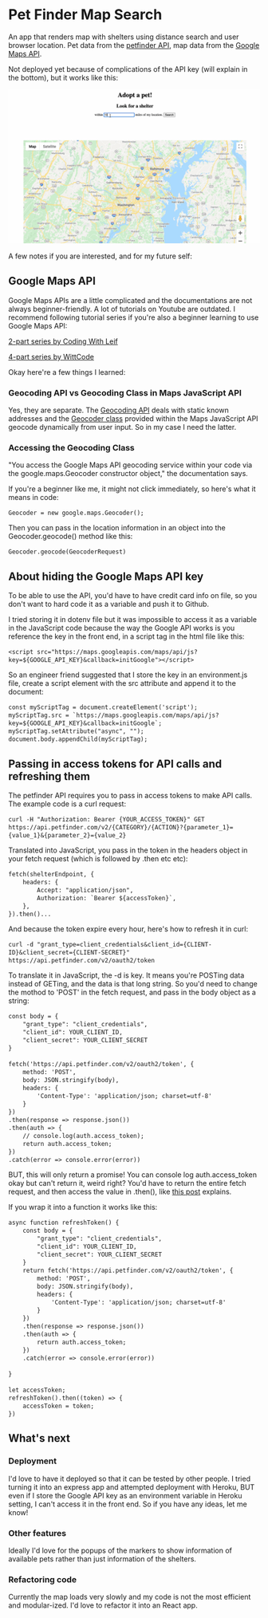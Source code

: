 # Pet Finder Map Search

An app that renders map with shelters using distance search and user browser location. Pet data from the [petfinder API](https://www.petfinder.com/developers/v2/docs/), map data from the [Google Maps API](https://developers.google.com/maps/documentation).

Not deployed yet because of complications of the API key (will explain in the bottom), but it works like this:

![alt text](img/pet_finder.gif)

A few notes if you are interested, and for my future self:

## Google Maps API
Google Maps APIs are a little complicated and the documentations are not always beginner-friendly. A lot of tutorials on Youtube are outdated. I recommend following tutorial series if you're also a beginner learning to use Google Maps API:

[2-part series by Coding With Leif](https://www.youtube.com/watch?v=C6VxJoR3754)

[4-part series by WittCode](https://www.youtube.com/watch?v=Ad7bS3g87ds&list=PLkqiWyX-_Lot4FvynFl9i0vY1PbS11mHR)

Okay here're a few things I learned:

### Geocoding API vs Geocoding Class in Maps JavaScript API
Yes, they are separate. The [Geocoding API](https://developers.google.com/maps/documentation/geocoding/start) deals with static known addresses and the [Geocoder class](https://developers.google.com/maps/documentation/javascript/geocoding) provided within the Maps JavaScript API geocode dynamically from user input. So in my case I need the latter.

### Accessing the Geocoding Class 
"You access the Google Maps API geocoding service within your code via the google.maps.Geocoder constructor object," the documentation says. 

If you're a beginner like me, it might not click immediately, so here's what it means in code:

    Geocoder = new google.maps.Geocoder();

Then you can pass in the location information in an object into the Geocoder.geocode() method like this:

    Geocoder.geocode(GeocoderRequest)

## About hiding the Google Maps API key
To be able to use the API, you'd have to have credit card info on file, so you don't want to hard code it as a variable and push it to Github. 

I tried storing it in dotenv file but it was impossible to access it as a variable in the JavaScript code because the way the Google API works is you reference the key in the front end, in a script tag in the html file like this:

    <script src="https://maps.googleapis.com/maps/api/js?key=${GOOGLE_API_KEY}&callback=initGoogle"></script>

So an engineer friend suggested that I store the key in an environment.js file, create a script element with the src attribute and append it to the document:

    const myScriptTag = document.createElement('script');
    myScriptTag.src = `https://maps.googleapis.com/maps/api/js?key=${GOOGLE_API_KEY}&callback=initGoogle`;
    myScriptTag.setAttribute("async", "");
    document.body.appendChild(myScriptTag);


## Passing in access tokens for API calls and refreshing them
The petfinder API requires you to pass in access tokens to make API calls. The example code is a curl request:

    curl -H "Authorization: Bearer {YOUR_ACCESS_TOKEN}" GET https://api.petfinder.com/v2/{CATEGORY}/{ACTION}?{parameter_1}={value_1}&{parameter_2}={value_2}

Translated into JavaScript, you pass in the token in the headers object in your fetch request (which is followed by .then etc etc):

    fetch(shelterEndpoint, {
        headers: {
            Accept: "application/json",
            Authorization: `Bearer ${accessToken}`,
        },
    }).then()...

And because the token expire every hour, here's how to refresh it in curl:

    curl -d "grant_type=client_credentials&client_id={CLIENT-ID}&client_secret={CLIENT-SECRET}" https://api.petfinder.com/v2/oauth2/token

To translate it in JavaScript, the -d is key. It means you're POSTing data instead of GETing, and the data is that long string. So you'd need to change the mothod to 'POST' in the fetch request, and pass in the body object as a string:

    const body = {
        "grant_type": "client_credentials",
        "client_id": YOUR_CLIENT_ID,
        "client_secret": YOUR_CLIENT_SECRET
    }

    fetch('https://api.petfinder.com/v2/oauth2/token', {
        method: 'POST',
        body: JSON.stringify(body),
        headers: {
            'Content-Type': 'application/json; charset=utf-8'
        }
    })
    .then(response => response.json())
    .then(auth => {
        // console.log(auth.access_token);
        return auth.access_token;
    })
    .catch(error => console.error(error))

BUT, this will only return a promise! You can console log auth.access_token okay but can't return it, weird right? You'd have to return the entire fetch request, and then access the value in .then(), like [this post](https://stackoverflow.com/questions/47604040/how-to-get-data-returned-from-fetch-promise) explains.

If you wrap it into a function it works like this:

    async function refreshToken() {
        const body = {
            "grant_type": "client_credentials",
            "client_id": YOUR_CLIENT_ID,
            "client_secret": YOUR_CLIENT_SECRET
        }
        return fetch('https://api.petfinder.com/v2/oauth2/token', {
            method: 'POST',
            body: JSON.stringify(body),
            headers: {
                'Content-Type': 'application/json; charset=utf-8'
            }
        })
        .then(response => response.json())
        .then(auth => {
            return auth.access_token;
        })
        .catch(error => console.error(error))

    }

    let accessToken;
    refreshToken().then((token) => {
        accessToken = token;
    }) 

## What's next

### Deployment

I'd love to have it deployed so that it can be tested by other people. I tried turning it into an express app and attempted deployment with Heroku, BUT even if I store the Google API key as an environment variable in Heroku setting, I can't access it in the front end. So if you have any ideas, let me know!

### Other features

Ideally I'd love for the popups of the markers to show information of available pets rather than just information of the shelters. 

### Refactoring code

Currently the map loads very slowly and my code is not the most efficient and modular-ized. I'd love to refactor it into an React app.




